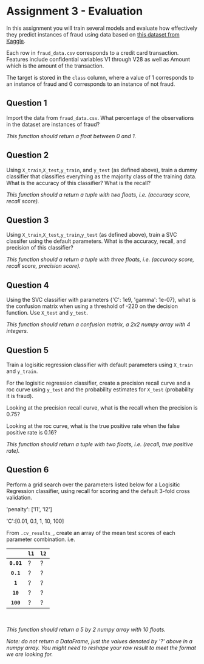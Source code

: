 
# Assignment 3 - Evaluation

In this assignment you will train several models and evaluate how effectively they predict instances of fraud using data based on [this dataset from Kaggle](https://www.kaggle.com/dalpozz/creditcardfraud).

Each row in `fraud_data.csv` corresponds to a credit card transaction. Features include confidential variables V1 through V28 as well as Amount which is the amount of the transaction.

The target is stored in the `class` column, where a value of 1 corresponds to an instance of fraud and 0 corresponds to an instance of not fraud.


## Question 1

Import the data from `fraud_data.csv`. What percentage of the observations in the dataset are instances of fraud?

*This function should return a float between 0 and 1.*

## Question 2

Using `X_train`,`X_test`,`y_train`, and `y_test` (as defined above), train a dummy classifier that classifies everything as the majority class of the training data. What is the accuracy of this classifier? What is the recall?

*This function should a return a tuple with two floats, i.e. (accuracy score, recall score).*

## Question 3

Using `X_train`,`X_test`,`y_train`,`y_test` (as defined above), train a SVC classifer using the default parameters. What is the accuracy, recall, and precision of this classifier?

*This function should a return a tuple with three floats, i.e. (accuracy score, recall score, precision score).*


## Question 4


Using the SVC classifier with parameters {'C': 1e9, 'gamma': 1e-07}, what is the confusion matrix when using a threshold of -220 on the decision function. Use `X_test` and `y_test`.

*This function should return a confusion matrix, a 2x2 numpy array with 4 integers.*


## Question 5

Train a logisitic regression classifier with default parameters using `X_train` and `y_train`.

For the logisitic regression classifier, create a precision recall curve and a roc curve using `y_test` and the probability estimates for `X_test` (probability it is fraud).

Looking at the precision recall curve, what is the recall when the precision is 0.75?

Looking at the roc curve, what is the true positive rate when the false positive rate is 0.16?

*This function should return a tuple with two floats, i.e. (recall, true positive rate).*



## Question 6


Perform a grid search over the parameters listed below for a Logisitic Regression classifier, using recall for scoring and the default 3-fold cross validation.

'penalty': ['l1', 'l2']

'C':[0.01, 0.1, 1, 10, 100]

From `.cv_results_`, create an array of the mean test scores of each parameter combination. i.e.

|      	| `l1` 	| `l2` 	|
|:----:	|----	|----	|
| **`0.01`** 	|    ?	|   ? 	|
| **`0.1`**  	|    ?	|   ? 	|
| **`1`**    	|    ?	|   ? 	|
| **`10`**   	|    ?	|   ? 	|
| **`100`**   	|    ?	|   ? 	|


<br>

*This function should return a 5 by 2 numpy array with 10 floats.* 

*Note: do not return a DataFrame, just the values denoted by '?' above in a numpy array. You might need to reshape your raw result to meet the format we are looking for.*


















